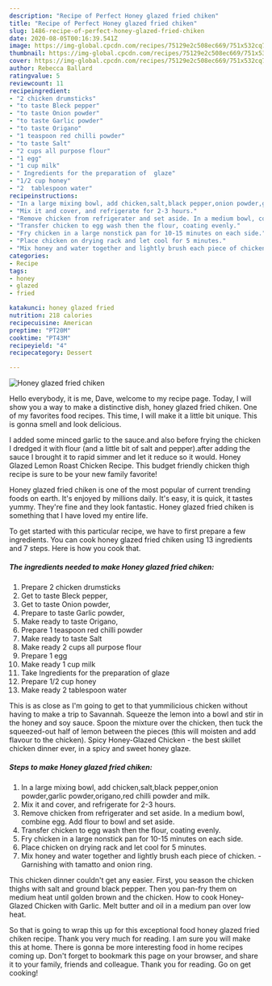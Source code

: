 ```yaml
---
description: "Recipe of Perfect Honey glazed fried chiken"
title: "Recipe of Perfect Honey glazed fried chiken"
slug: 1486-recipe-of-perfect-honey-glazed-fried-chiken
date: 2020-08-05T00:16:39.541Z
image: https://img-global.cpcdn.com/recipes/75129e2c508ec669/751x532cq70/honey-glazed-fried-chiken-recipe-main-photo.jpg
thumbnail: https://img-global.cpcdn.com/recipes/75129e2c508ec669/751x532cq70/honey-glazed-fried-chiken-recipe-main-photo.jpg
cover: https://img-global.cpcdn.com/recipes/75129e2c508ec669/751x532cq70/honey-glazed-fried-chiken-recipe-main-photo.jpg
author: Rebecca Ballard
ratingvalue: 5
reviewcount: 11
recipeingredient:
- "2 chicken drumsticks"
- "to taste Bleck pepper"
- "to taste Onion powder"
- "to taste Garlic powder"
- "to taste Origano"
- "1 teaspoon red chilli powder"
- "to taste Salt"
- "2 cups all purpose flour"
- "1 egg"
- "1 cup milk"
- " Ingredients for the preparation of  glaze"
- "1/2 cup honey"
- "2  tablespoon water"
recipeinstructions:
- "In a large mixing bowl, add chicken,salt,black pepper,onion powder,garlic powder,origano,red chilli powder and milk."
- "Mix it and cover, and refrigerate for 2-3 hours."
- "Remove chicken from refrigerater and set aside. In a medium bowl, combine egg. Add flour to bowl and set aside."
- "Transfer chicken to egg wash then the flour, coating evenly."
- "Fry chicken in a large nonstick pan for 10-15 minutes on each side."
- "Place chicken on drying rack and let cool for 5 minutes."
- "Mix honey and water together and lightly brush each piece of chicken. Garnishing with tamatto and onion ring."
categories:
- Recipe
tags:
- honey
- glazed
- fried

katakunci: honey glazed fried 
nutrition: 218 calories
recipecuisine: American
preptime: "PT20M"
cooktime: "PT43M"
recipeyield: "4"
recipecategory: Dessert

---
```



![Honey glazed fried chiken](https://img-global.cpcdn.com/recipes/75129e2c508ec669/751x532cq70/honey-glazed-fried-chiken-recipe-main-photo.jpg)

Hello everybody, it is me, Dave, welcome to my recipe page. Today, I will show you a way to make a distinctive dish, honey glazed fried chiken. One of my favorites food recipes. This time, I will make it a little bit unique. This is gonna smell and look delicious.

I added some minced garlic to the sauce.and also before frying the chicken I dredged it with flour (and a little bit of salt and pepper).after adding the sauce I brought it to rapid simmer and let it reduce so it would. Honey Glazed Lemon Roast Chicken Recipe. This budget friendly chicken thigh recipe is sure to be your new family favorite!

Honey glazed fried chiken is one of the most popular of current trending foods on earth. It's enjoyed by millions daily. It's easy, it is quick, it tastes yummy. They're fine and they look fantastic. Honey glazed fried chiken is something that I have loved my entire life.


To get started with this particular recipe, we have to first prepare a few ingredients. You can cook honey glazed fried chiken using 13 ingredients and 7 steps. Here is how you cook that.

<!--inarticleads1-->

##### The ingredients needed to make Honey glazed fried chiken:

1. Prepare 2 chicken drumsticks
1. Get to taste Bleck pepper,
1. Get to taste Onion powder,
1. Prepare to taste Garlic powder,
1. Make ready to taste Origano,
1. Prepare 1 teaspoon red chilli powder
1. Make ready to taste Salt
1. Make ready 2 cups all purpose flour
1. Prepare 1 egg
1. Make ready 1 cup milk
1. Take  Ingredients for the preparation of  glaze
1. Prepare 1/2 cup honey
1. Make ready 2  tablespoon water


This is as close as I&#39;m going to get to that yummilicious chicken without having to make a trip to Savannah. Squeeze the lemon into a bowl and stir in the honey and soy sauce. Spoon the mixture over the chicken, then tuck the squeezed-out half of lemon between the pieces (this will moisten and add flavour to the chicken). Spicy Honey-Glazed Chicken - the best skillet chicken dinner ever, in a spicy and sweet honey glaze. 

<!--inarticleads2-->

##### Steps to make Honey glazed fried chiken:

1. In a large mixing bowl, add chicken,salt,black pepper,onion powder,garlic powder,origano,red chilli powder and milk.
1. Mix it and cover, and refrigerate for 2-3 hours.
1. Remove chicken from refrigerater and set aside. In a medium bowl, combine egg. Add flour to bowl and set aside.
1. Transfer chicken to egg wash then the flour, coating evenly.
1. Fry chicken in a large nonstick pan for 10-15 minutes on each side.
1. Place chicken on drying rack and let cool for 5 minutes.
1. Mix honey and water together and lightly brush each piece of chicken. - Garnishing with tamatto and onion ring.


This chicken dinner couldn&#39;t get any easier. First, you season the chicken thighs with salt and ground black pepper. Then you pan-fry them on medium heat until golden brown and the chicken. How to cook Honey-Glazed Chicken with Garlic. Melt butter and oil in a medium pan over low heat. 

So that is going to wrap this up for this exceptional food honey glazed fried chiken recipe. Thank you very much for reading. I am sure you will make this at home. There is gonna be more interesting food in home recipes coming up. Don't forget to bookmark this page on your browser, and share it to your family, friends and colleague. Thank you for reading. Go on get cooking!

